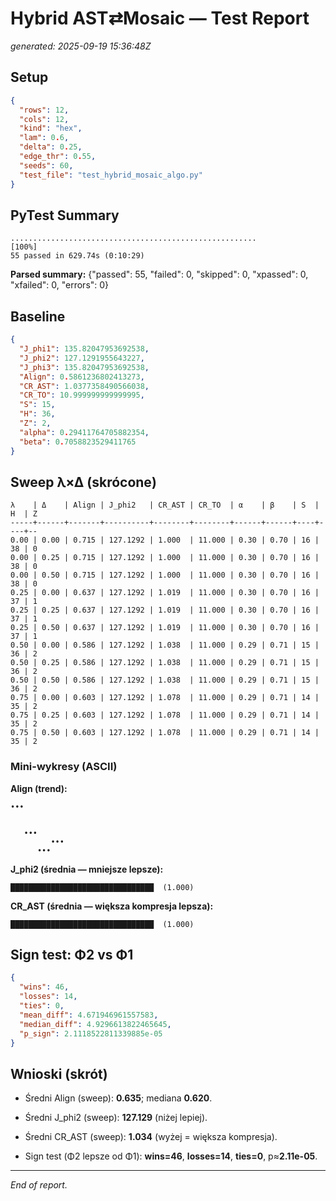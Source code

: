 # Hybrid AST⇄Mosaic — Test Report

_generated: 2025-09-19 15:36:48Z_

## Setup

```json
{
  "rows": 12,
  "cols": 12,
  "kind": "hex",
  "lam": 0.6,
  "delta": 0.25,
  "edge_thr": 0.55,
  "seeds": 60,
  "test_file": "test_hybrid_mosaic_algo.py"
}
```

## PyTest Summary

```text
.......................................................                  [100%]
55 passed in 629.74s (0:10:29)
```

**Parsed summary:** {"passed": 55, "failed": 0, "skipped": 0, "xpassed": 0, "xfailed": 0, "errors": 0}

## Baseline

```json
{
  "J_phi1": 135.82047953692538,
  "J_phi2": 127.1291955643227,
  "J_phi3": 135.82047953692538,
  "Align": 0.5861236802413273,
  "CR_AST": 1.0377358490566038,
  "CR_TO": 10.999999999999995,
  "S": 15,
  "H": 36,
  "Z": 2,
  "alpha": 0.29411764705882354,
  "beta": 0.7058823529411765
}
```

## Sweep λ×Δ (skrócone)

```
λ    | Δ    | Align | J_phi2   | CR_AST | CR_TO  | α    | β    | S  | H  | Z
-----+------+-------+----------+--------+--------+------+------+----+----+--
0.00 | 0.00 | 0.715 | 127.1292 | 1.000  | 11.000 | 0.30 | 0.70 | 16 | 38 | 0
0.00 | 0.25 | 0.715 | 127.1292 | 1.000  | 11.000 | 0.30 | 0.70 | 16 | 38 | 0
0.00 | 0.50 | 0.715 | 127.1292 | 1.000  | 11.000 | 0.30 | 0.70 | 16 | 38 | 0
0.25 | 0.00 | 0.637 | 127.1292 | 1.019  | 11.000 | 0.30 | 0.70 | 16 | 37 | 1
0.25 | 0.25 | 0.637 | 127.1292 | 1.019  | 11.000 | 0.30 | 0.70 | 16 | 37 | 1
0.25 | 0.50 | 0.637 | 127.1292 | 1.019  | 11.000 | 0.30 | 0.70 | 16 | 37 | 1
0.50 | 0.00 | 0.586 | 127.1292 | 1.038  | 11.000 | 0.29 | 0.71 | 15 | 36 | 2
0.50 | 0.25 | 0.586 | 127.1292 | 1.038  | 11.000 | 0.29 | 0.71 | 15 | 36 | 2
0.50 | 0.50 | 0.586 | 127.1292 | 1.038  | 11.000 | 0.29 | 0.71 | 15 | 36 | 2
0.75 | 0.00 | 0.603 | 127.1292 | 1.078  | 11.000 | 0.29 | 0.71 | 14 | 35 | 2
0.75 | 0.25 | 0.603 | 127.1292 | 1.078  | 11.000 | 0.29 | 0.71 | 14 | 35 | 2
0.75 | 0.50 | 0.603 | 127.1292 | 1.078  | 11.000 | 0.29 | 0.71 | 14 | 35 | 2
```

### Mini-wykresy (ASCII)

**Align (trend):**

```
•••         
            
            
   •••      
         •••
      •••   
```

**J_phi2 (średnia — mniejsze lepsze):**

```
████████████████████████████████  (1.000)
```

**CR_AST (średnia — większa kompresja lepsza):**

```
████████████████████████████████  (1.000)
```

## Sign test: Φ2 vs Φ1

```json
{
  "wins": 46,
  "losses": 14,
  "ties": 0,
  "mean_diff": 4.671946961557583,
  "median_diff": 4.9296613822465645,
  "p_sign": 2.1118522811339885e-05
}
```

## Wnioski (skrót)

- Średni Align (sweep): **0.635**; mediana **0.620**.

- Średni J_phi2 (sweep): **127.129** (niżej lepiej).

- Średni CR_AST (sweep): **1.034** (wyżej = większa kompresja).

- Sign test (Φ2 lepsze od Φ1): **wins=46**, **losses=14**, **ties=0**, p≈**2.11e-05**.


---

_End of report._
